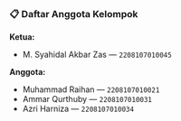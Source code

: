 ### 📋 Daftar Anggota Kelompok

**Ketua:**  
- M. Syahidal Akbar Zas — `2208107010045`

**Anggota:**  
- Muhammad Raihan — `2208107010021`  
- Ammar Qurthuby — `2208107010031`  
- Azri Harniza — `2208107010034`


